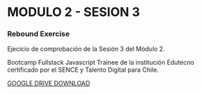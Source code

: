 # MODULO 2 - SESION 3
### Rebound Exercise

Ejecicio de comprobación de la Sesión 3 del Módulo 2.

Bootcamp Fullstack Javascript Trainee de la institución Edutecno certificado por el SENCE y Talento Digital para Chile.

[GOOGLE DRIVE DOWNLOAD](https://drive.google.com/file/d/1yDiMVhsvS9ziTBPOZUKUze-DbOd1jAjM/view?usp=drive_link)
